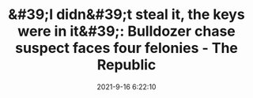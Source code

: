 ---
"title": "&amp;#39;I didn&amp;#39;t steal it, the keys were in it&amp;#39;: Bulldozer chase suspect faces four felonies - The Republic"
"date": "2021-9-16 6:22:10"
"feed_name": "GOOGLENEWSCONSTRUCTION"
"feed_website": "https://news.google.com/search?q=construction%2Bincident&hl=en-US&gl=US&ceid=US:en"
"feed_rss": "https://news.google.com/rss/search?q=construction%2Bincident&hl=en-US&gl=US&ceid=US:en"
"link": "http://www.therepublic.com/2021/09/16/i_didnt_steal_it_the_keys_were_in_it_bulldozer_chase_suspect_faces_four_felonies-4/"
"file": "_posts/2021-1-1-68a354577b9f5a3a5a65b78bd24432207aa9545b.md"
"accident": "1"
"drilling": "0"
"dead": "0"
"injured": "0"
---